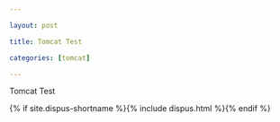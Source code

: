 ```yaml
---

layout: post

title: Tomcat Test

categories: [tomcat]

---
```


Tomcat Test

{% if site.dispus-shortname %}{% include dispus.html %}{% endif %}